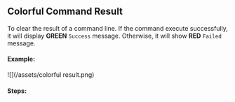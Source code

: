 ## Colorful Command Result

To clear the result of a command line. If the command execute successfully, it will display __GREEN__ `Success` message. Otherwise, it will show __RED__ `Failed` message. 

#### Example:
![](/assets/colorful result.png)

#### Steps: